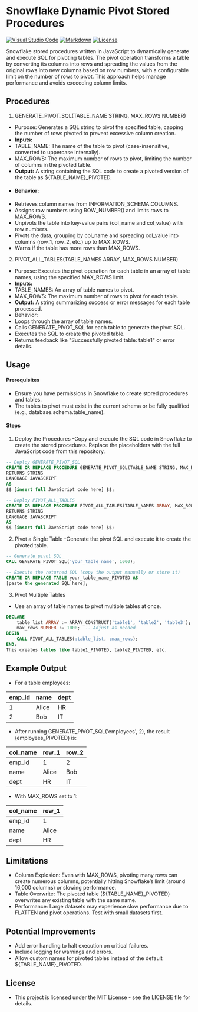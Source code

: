 # Snowflake Dynamic Pivot Stored Procedures
[![Visual Studio Code](https://custom-icon-badges.demolab.com/badge/Visual%20Studio%20Code-0078d7.svg?logo=vsc&logoColor=white)](#)
[![Markdown](https://img.shields.io/badge/Markdown-%23000000.svg?logo=markdown&logoColor=white)](#)
[![License](https://img.shields.io/badge/License-MIT-green.svg)](LICENSE)

Snowflake stored procedures written in JavaScript to dynamically generate and execute SQL for pivoting tables. The pivot operation transforms a table by converting its columns into rows and spreading the values from the original rows into new columns based on row numbers, with a configurable limit on the number of rows to pivot. This approach helps manage performance and avoids exceeding column limits.

## Procedures
1. GENERATE_PIVOT_SQL(TABLE_NAME STRING, MAX_ROWS NUMBER)
- Purpose: Generates a SQL string to pivot the specified table, capping the number of rows pivoted to prevent excessive column creation.
- **Inputs:**
- TABLE_NAME: The name of the table to pivot (case-insensitive, converted to uppercase internally).
- MAX_ROWS: The maximum number of rows to pivot, limiting the number of columns in the pivoted table.
- **Output:**
  A string containing the SQL code to create a pivoted version of the table as ${TABLE_NAME}_PIVOTED.
- #### Behavior:
- Retrieves column names from INFORMATION_SCHEMA.COLUMNS.
- Assigns row numbers using ROW_NUMBER() and limits rows to MAX_ROWS.
- Unpivots the table into key-value pairs (col_name and col_value) with row numbers.
- Pivots the data, grouping by col_name and spreading col_value into columns (row_1, row_2, etc.) up to MAX_ROWS.
- Warns if the table has more rows than MAX_ROWS.
2. PIVOT_ALL_TABLES(TABLE_NAMES ARRAY, MAX_ROWS NUMBER)
- Purpose: Executes the pivot operation for each table in an array of table names, using the specified MAX_ROWS limit.
- **Inputs:**
- TABLE_NAMES: An array of table names to pivot.
- MAX_ROWS: The maximum number of rows to pivot for each table.
- **Output:** A string summarizing success or error messages for each table processed.
- Behavior:
- Loops through the array of table names.
- Calls GENERATE_PIVOT_SQL for each table to generate the pivot SQL.
- Executes the SQL to create the pivoted table.
- Returns feedback like "Successfully pivoted table: table1" or error details.

## Usage

#### Prerequisites
- Ensure you have permissions in Snowflake to create stored procedures and tables.
- The tables to pivot must exist in the current schema or be fully qualified (e.g., database.schema.table_name).

#### Steps
1. Deploy the Procedures
-Copy and execute the SQL code in Snowflake to create the stored procedures. Replace the placeholders with the full JavaScript code from this repository.
```sql
-- Deploy GENERATE_PIVOT_SQL
CREATE OR REPLACE PROCEDURE GENERATE_PIVOT_SQL(TABLE_NAME STRING, MAX_ROWS NUMBER)
RETURNS STRING
LANGUAGE JAVASCRIPT
AS
$$ [insert full JavaScript code here] $$;

-- Deploy PIVOT_ALL_TABLES
CREATE OR REPLACE PROCEDURE PIVOT_ALL_TABLES(TABLE_NAMES ARRAY, MAX_ROWS NUMBER)
RETURNS STRING
LANGUAGE JAVASCRIPT
AS
$$ [insert full JavaScript code here] $$;
```

2. Pivot a Single Table
-Generate the pivot SQL and execute it to create the pivoted table.
```sql
-- Generate pivot SQL
CALL GENERATE_PIVOT_SQL('your_table_name', 1000);

-- Execute the returned SQL (copy the output manually or store it)
CREATE OR REPLACE TABLE your_table_name_PIVOTED AS
[paste the generated SQL here];
```

3. Pivot Multiple Tables
- Use an array of table names to pivot multiple tables at once.
```sql
DECLARE
    table_list ARRAY := ARRAY_CONSTRUCT('table1', 'table2', 'table3');
    max_rows NUMBER := 1000;  -- Adjust as needed
BEGIN
    CALL PIVOT_ALL_TABLES(:table_list, :max_rows);
END;
This creates tables like table1_PIVOTED, table2_PIVOTED, etc.
```

## Example Output
- For a table employees:

|emp_id	| name	| dept |
| ----- |------ | ---- |
|1	    | Alice	| HR   |
|2	    | Bob	  | IT   |

- After running GENERATE_PIVOT_SQL('employees', 2), the result (employees_PIVOTED) is:

| col_name	| row_1	| row_2 |
| --------- | ----- | ----- |
| emp_id	  | 1	    | 2     |
| name	    | Alice	|   Bob |
| dept	    | HR	  | IT    |

- With MAX_ROWS set to 1:

| col_name	| row_1 |
| ---------- | ---- | 
| emp_id	  | 1     |
| name	    | Alice |
| dept	    | HR    | 


## Limitations
- Column Explosion: Even with MAX_ROWS, pivoting many rows can create numerous columns, potentially hitting Snowflake’s limit (around 16,000 columns) or slowing performance.
- Table Overwrite: The pivoted table (${TABLE_NAME}_PIVOTED) overwrites any existing table with the same name.
- Performance: Large datasets may experience slow performance due to FLATTEN and pivot operations. Test with small datasets first.

## Potential Improvements
- Add error handling to halt execution on critical failures.
- Include logging for warnings and errors.
- Allow custom names for pivoted tables instead of the default ${TABLE_NAME}_PIVOTED.

## License
- This project is licensed under the MIT License - see the LICENSE file for details.
